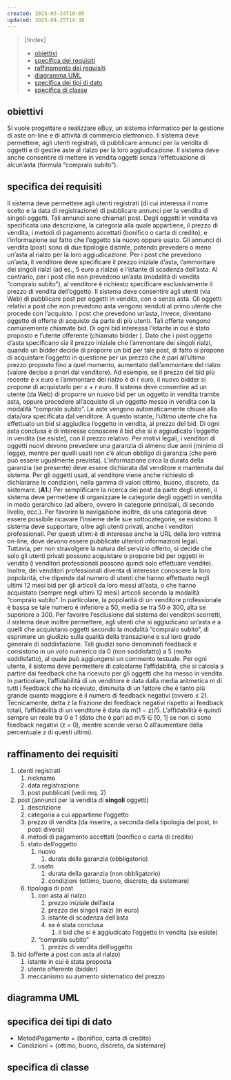 ```yaml
---
created: 2025-03-24T10:05
updated: 2025-04-25T14:38
---
```

>[!index]
>- [obiettivi](#obiettivi)
>- [specifica dei requisiti](#specifica%20dei%20requisiti)
>- [raffinamento dei requisiti](#raffinamento%20dei%20requisiti)
>- [diagramma UML](#diagramma%20UML)
>- [specifica dei tipi di dato](#specifica%20dei%20tipi%20di%20dato)
>- [specifica di classe](#specifica%20di%20classe)
## obiettivi
Si vuole progettare e realizzare eBuy, un sistema informatico per la gestione di aste
on-line e di attività di commercio elettronico.
Il sistema deve permettere, agli utenti registrati, di pubblicare annunci per la vendita
di oggetti e di gestire aste al rialzo per la loro aggiudicazione. Il sistema deve anche consentire di mettere in vendita oggetti senza l’effettuazione di alcun’asta (formula “compralo subito”).
## specifica dei requisiti
Il sistema deve permettere agli utenti registrati (di cui interessa il nome scelto e la data di registrazione) di pubblicare annunci per la vendita di singoli oggetti. Tali annunci sono chiamati post. Degli oggetti in vendita va specificata una descrizione, la categoria alla quale appartiene, il prezzo di vendita, i metodi di pagamento accettati (bonifico o carta di credito), e l’informazione sul fatto che l’oggetto sia nuovo oppure usato.
Gli annunci di vendita (post) sono di due tipologie distinte, potendo prevedere o
meno un’asta al rialzo per la loro aggiudicazione. Per i post che prevedono un’asta, il
venditore deve specificare il prezzo iniziale d’asta, l’ammontare dei singoli rialzi (ad es., 5 euro a rialzo) e l’istante di scadenza dell’asta. Al contrario, per i post che non prevedono un’asta (modalità di vendita “compralo subito”), al venditore è richiesto specificare esclusivamente il prezzo di vendita dell’oggetto. Il sistema deve consentire agli utenti (via Web) di pubblicare post per oggetti in vendita, con o senza asta.
Gli oggetti relativi a post che non prevedono asta vengono venduti al primo utente
che procede con l’acquisto. I post che prevedono un’asta, invece, diventano oggetto di offerte di acquisto da parte di più utenti. Tali offerte vengono comunemente chiamate bid. Di ogni bid interessa l’istante in cui è stato proposto e l’utente offerente (chiamato bidder ). Dato che i post oggetto d’asta specificano sia il prezzo iniziale che l’ammontare dei singoli rialzi, quando un bidder decide di proporre un bid per tale post, di fatto si propone di acquistare l’oggetto in questione per un prezzo che è pari all’ultimo prezzo proposto fino a quel momento, aumentato dell’ammontare del rialzo (valore deciso a priori dal venditore). Ad esempio, se il prezzo del bid più recente è x euro e l’ammontare del rialzo è di r euro, il nuovo bidder si propone di acquistarlo per x + r euro.
Il sistema deve consentire ad un utente (da Web) di proporre un nuovo bid per un oggetto in vendita tramite asta, oppure procedere all’acquisto di un oggetto messo in
vendita con la modalità “compralo subito”.
Le aste vengono automaticamente chiuse alla data/ora specificata dal venditore. A
questo istante, l’ultimo utente che ha effettuato un bid si aggiudica l’oggetto in vendita, al prezzo del bid. Di ogni asta conclusa è di interesse conoscere il bid che si è aggiudicato l’oggetto in vendita (se esiste), con il prezzo relativo.
Per motivi legali, i venditori di oggetti nuovi devono prevedere una garanzia di almeno due anni (minimo di legge), mentre per quelli usati non c’è alcun obbligo di garanzia (che però può essere ugualmente prevista). L’informazione circa la durata della garanzia (se presente) deve essere dichiarata dal venditore e mantenuta dal sistema. Per gli oggetti usati, al venditore viene anche richiesto di dichiararne le condizioni, nella gamma di valori ottimo, buono, discreto, da sistemare. (**A1.**)
Per semplificare la ricerca dei post da parte degli utenti, il sistema deve permettere di organizzare le categorie degli oggetti in vendita in modo gerarchico (ad albero, ovvero in categorie principali, di secondo livello, ecc.). Per favorire la navigazione inoltre, da una categoria deve essere possibile ricavare l’insieme delle sue sottocategorie, se esistono. 
Il sistema deve supportare, oltre agli utenti privati, anche i venditori professionali. Per questi ultimi è di interesse anche la URL della loro vetrina on-line, dove devono essere pubblicate ulteriori informazioni legali. Tuttavia, per non stravolgere la natura del servizio offerto, si decide che solo gli utenti privati possono acquistare o proporre bid per oggetti in vendita (i venditori professionali possono quindi solo effettuare vendite). Inoltre, dei venditori professionali diventa di interesse conoscere la loro popolarità, che dipende dal numero di utenti che hanno effettuato negli ultimi 12 mesi bid per gli articoli da loro messi all’asta, o che hanno acquistato (sempre negli ultimi 12 mesi) articoli secondo la modalità “compralo subito”. In particolare, la popolarità di un venditore professionale è bassa se tale numero è inferiore a 50, media se tra 50 e 300, alta se superiore a 300. 
Per favorire l’esclusione dal sistema dei venditori scorretti, il sistema deve inoltre permettere, agli utenti che si aggiudicano un’asta e a quelli che acquistano oggetti secondo la modalità “compralo subito”, di esprimere un giudizio sulla qualità della transazione e sul loro grado generale di soddisfazione. Tali giudizi sono denominati feedback e consistono in un voto numerico da 0 (non soddisfatto) a 5 (molto soddisfatto), al quale può aggiungersi un commento testuale.
Per ogni utente, il sistema deve permettere di calcolarne l’affidabilità, che si calcola a partire dai feedback che ha ricevuto per gli oggetti che ha messo in vendita. In particolare, l’affidabilità di un venditore è data dalla media aritmetica m di tutti i feedback che ha ricevuto, diminuita di un fattore che è tanto più grande quanto maggiore è il numero di feedback negativi (ovvero ≤ 2). Tecnicamente, detta z la frazione dei feedback negativi rispetto ai feedback totali, l’affidabilità di un venditore è data da m(1 − z)/5.
L’affidabilità è quindi sempre un reale tra 0 e 1 (dato che è pari ad m/5 ∈ [0, 1] se non ci sono feedback negativi (z = 0), mentre scende verso 0 all’aumentare della percentuale z di questi ultimi). 
## raffinamento dei requisiti
1. utenti registrati
	1. nickname
	2. data registrazione
	3. post pubblicati (vedi req. 2)
2. post (annunci per la vendita di **singoli** oggetti)
	1. descrizione
	2. categoria a cui appartiene l’oggetto
	3. prezzo di vendita (da inserire, a seconda della tipologia del post, in posti diversi)
	4. metodi di pagamento accettati (bonifico o carta di credito)
	5. stato dell’oggetto
		1. nuovo
			1. durata della garanzia (obbligatorio)
		2. usato
			1. durata della garanzia (non obbligatorio)
			2. condizioni (ottimo, buono, discreto, da sistemare)
	6. tipologia di post
		1. con asta al rialzo
			1. prezzo iniziale dell’asta
			2. prezzo dei singoli rialzi (in euro)
			3. istante di scadenza dell’asta
			4. se è stata conclusa
				1. il bid che si è aggiudicato l’oggetto in vendita (se esiste)
		2. “compralo subito”
			1. prezzo di vendita dell’oggetto
3. bid (offerte a post con asta al rialzo)
	1. istante in cui è stata proposta
	2. utente offerente (bidder)
	3. meccanismo su aumento sistematico del prezzo
## diagramma UML
## specifica dei tipi di dato
- MetodiPagamento = {bonifico, carta di credito}
- Condizioni = {ottimo, buono, discreto, da sistemare}
## specifica di classe